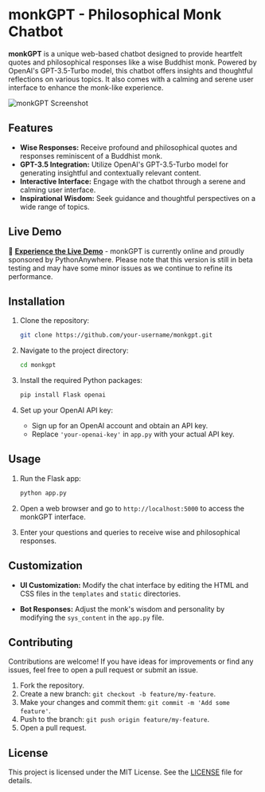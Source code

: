 # monkGPT - Philosophical Monk Chatbot

**monkGPT** is a unique web-based chatbot designed to provide heartfelt quotes and philosophical responses like a wise Buddhist monk. Powered by OpenAI's GPT-3.5-Turbo model, this chatbot offers insights and thoughtful reflections on various topics. It also comes with a calming and serene user interface to enhance the monk-like experience.

![monkGPT Screenshot](./monkGPT/screenshot.png)

## Features

- **Wise Responses:** Receive profound and philosophical quotes and responses reminiscent of a Buddhist monk.
- **GPT-3.5 Integration:** Utilize OpenAI's GPT-3.5-Turbo model for generating insightful and contextually relevant content.
- **Interactive Interface:** Engage with the chatbot through a serene and calming user interface.
- **Inspirational Wisdom:** Seek guidance and thoughtful perspectives on a wide range of topics.

## Live Demo

🚀 **[Experience the Live Demo](https://monkgpt.pythonanywhere.com/)** - monkGPT is currently online and proudly sponsored by PythonAnywhere. Please note that this version is still in beta testing and may have some minor issues as we continue to refine its performance.

## Installation

1. Clone the repository:
   ```sh
   git clone https://github.com/your-username/monkgpt.git
   ```

2. Navigate to the project directory:
   ```sh
   cd monkgpt
   ```

3. Install the required Python packages:
   ```sh
   pip install Flask openai
   ```

4. Set up your OpenAI API key:
   - Sign up for an OpenAI account and obtain an API key.
   - Replace `'your-openai-key'` in `app.py` with your actual API key.

## Usage

1. Run the Flask app:
   ```sh
   python app.py
   ```

2. Open a web browser and go to `http://localhost:5000` to access the monkGPT interface.

3. Enter your questions and queries to receive wise and philosophical responses.

## Customization

- **UI Customization:** Modify the chat interface by editing the HTML and CSS files in the `templates` and `static` directories.

- **Bot Responses:** Adjust the monk's wisdom and personality by modifying the `sys_content` in the `app.py` file.

## Contributing

Contributions are welcome! If you have ideas for improvements or find any issues, feel free to open a pull request or submit an issue.

1. Fork the repository.
2. Create a new branch: `git checkout -b feature/my-feature`.
3. Make your changes and commit them: `git commit -m 'Add some feature'`.
4. Push to the branch: `git push origin feature/my-feature`.
5. Open a pull request.

## License

This project is licensed under the MIT License. See the [LICENSE](./LICENSE) file for details.
